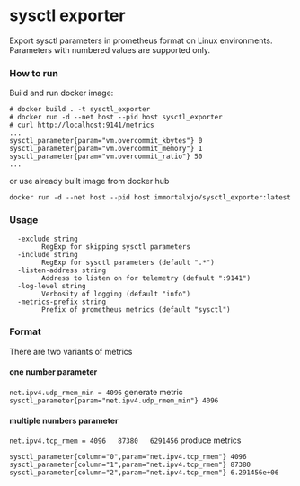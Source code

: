# sysctl exporter

Export sysctl parameters in prometheus format on Linux environments.
Parameters with numbered values are supported only.

### How to run

Build and run docker image:
```
# docker build . -t sysctl_exporter
# docker run -d --net host --pid host sysctl_exporter
# curl http://localhost:9141/metrics
...
sysctl_parameter{param="vm.overcommit_kbytes"} 0
sysctl_parameter{param="vm.overcommit_memory"} 1
sysctl_parameter{param="vm.overcommit_ratio"} 50
...
```
or use already built image from docker hub
```
docker run -d --net host --pid host immortalxjo/sysctl_exporter:latest
```

### Usage
```
  -exclude string
    	RegExp for skipping sysctl parameters
  -include string
    	RegExp for sysctl parameters (default ".*")
  -listen-address string
    	Address to listen on for telemetry (default ":9141")
  -log-level string
    	Verbosity of logging (default "info")
  -metrics-prefix string
    	Prefix of prometheus metrics (default "sysctl")
```

### Format
There are two variants of metrics
#### one number parameter
`net.ipv4.udp_rmem_min = 4096`
generate metric
`sysctl_parameter{param="net.ipv4.udp_rmem_min"} 4096`
#### multiple numbers parameter
`net.ipv4.tcp_rmem = 4096	87380	6291456`
produce metrics
```
sysctl_parameter{column="0",param="net.ipv4.tcp_rmem"} 4096
sysctl_parameter{column="1",param="net.ipv4.tcp_rmem"} 87380
sysctl_parameter{column="2",param="net.ipv4.tcp_rmem"} 6.291456e+06
```
